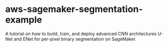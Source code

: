 # aws-sagemaker-segmentation-example
A tutorial on how to build, train, and deploy advanced CNN architectures U-Net and ENet for per-pixel binary segmentation on SageMaker.
